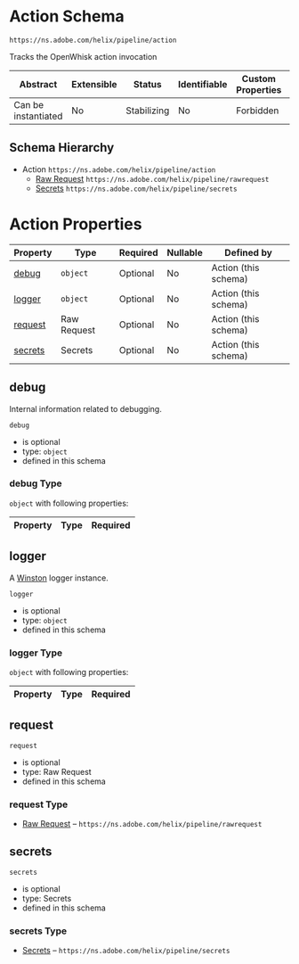 # Action Schema

```
https://ns.adobe.com/helix/pipeline/action
```

Tracks the OpenWhisk action invocation

| Abstract            | Extensible | Status      | Identifiable | Custom Properties | Additional Properties | Defined In                               |
| ------------------- | ---------- | ----------- | ------------ | ----------------- | --------------------- | ---------------------------------------- |
| Can be instantiated | No         | Stabilizing | No           | Forbidden         | Forbidden             | [action.schema.json](action.schema.json) |

## Schema Hierarchy

- Action `https://ns.adobe.com/helix/pipeline/action`
  - [Raw Request](rawrequest.schema.md) `https://ns.adobe.com/helix/pipeline/rawrequest`
  - [Secrets](secrets.schema.md) `https://ns.adobe.com/helix/pipeline/secrets`

# Action Properties

| Property            | Type        | Required | Nullable | Defined by           |
| ------------------- | ----------- | -------- | -------- | -------------------- |
| [debug](#debug)     | `object`    | Optional | No       | Action (this schema) |
| [logger](#logger)   | `object`    | Optional | No       | Action (this schema) |
| [request](#request) | Raw Request | Optional | No       | Action (this schema) |
| [secrets](#secrets) | Secrets     | Optional | No       | Action (this schema) |

## debug

Internal information related to debugging.

`debug`

- is optional
- type: `object`
- defined in this schema

### debug Type

`object` with following properties:

| Property | Type | Required |
| -------- | ---- | -------- |


## logger

A [Winston](https://github.com/winstonjs/winston) logger instance.

`logger`

- is optional
- type: `object`
- defined in this schema

### logger Type

`object` with following properties:

| Property | Type | Required |
| -------- | ---- | -------- |


## request

`request`

- is optional
- type: Raw Request
- defined in this schema

### request Type

- [Raw Request](rawrequest.schema.md) – `https://ns.adobe.com/helix/pipeline/rawrequest`

## secrets

`secrets`

- is optional
- type: Secrets
- defined in this schema

### secrets Type

- [Secrets](secrets.schema.md) – `https://ns.adobe.com/helix/pipeline/secrets`
